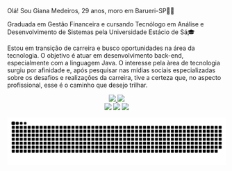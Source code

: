 <p>Olá! Sou Giana Medeiros, 29 anos, moro em Barueri-SP🙋‍♀️</p> 
<p>
    Graduada em Gestão Financeira e cursando Tecnólogo em Análise e Desenvolvimento de Sistemas pela Universidade Estácio de Sá🎓 </p>
    
    
  <p>
    Estou em transição de carreira e busco oportunidades na área da tecnologia. O objetivo é atuar em desenvolvimento 
    back-end, especialmente com a linguagem Java.   
    O interesse pela àrea de tecnologia surgiu por afinidade e, após pesquisar nas mídias sociais especializadas sobre os desafios e realizações da carreira,       tive a certeza que, no aspecto profissional, esse é o caminho que desejo trilhar. 
   
  </p>


<div align="center">
  <a href="https://github.com/MedeirosGiana">
  <img height="160em" src="https://github-readme-stats.vercel.app/api?username=MedeirosGiana&show_icons=true&theme=dracula&include_all_commits=true&count_private=true"/>
  <img height="160em" src="https://github-readme-stats.vercel.app/api/top-langs/?username=MedeirosGiana&layout=compact&langs_count=7&theme=dracula"/>
</div>

<div align="center">
  <a href = "mailto:gianamedeiros.00510@gmail.com"><img src="https://img.shields.io/badge/-Gmail-%23333?style=for-the-badge&logo=gmail&logoColor=white" target="_blank"></a>
  <a href="https://www.linkedin.com/in/giana-medeiros-57147a18b/" target="_blank"><img src="https://img.shields.io/badge/-LinkedIn-%230077B5?style=for-the-badge&logo=linkedin&logoColor=white" target="_blank"></a> 
  <a href="https://instagram.com/gianalaura5" target="_blank"><img src="https://img.shields.io/badge/-Instagram-%23E4405F?style=for-the-badge&logo=instagram&logoColor=white" target="_blank"></a>
    
   
![Snake animation](https://github.com/ellen2121/ellen2121/blob/output/github-contribution-grid-snake.svg)
    



 
